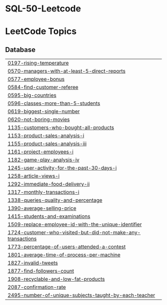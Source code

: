 # SQL-50-Leetcode
<!---LeetCode Topics Start-->
# LeetCode Topics
## Database
|  |
| ------- |
| [0197-rising-temperature](https://github.com/abhay-1729/SQL-50-Leetcode/tree/master/0197-rising-temperature) |
| [0570-managers-with-at-least-5-direct-reports](https://github.com/abhay-1729/SQL-50-Leetcode/tree/master/0570-managers-with-at-least-5-direct-reports) |
| [0577-employee-bonus](https://github.com/abhay-1729/SQL-50-Leetcode/tree/master/0577-employee-bonus) |
| [0584-find-customer-referee](https://github.com/abhay-1729/SQL-50-Leetcode/tree/master/0584-find-customer-referee) |
| [0595-big-countries](https://github.com/abhay-1729/SQL-50-Leetcode/tree/master/0595-big-countries) |
| [0596-classes-more-than-5-students](https://github.com/abhay-1729/SQL-50-Leetcode/tree/master/0596-classes-more-than-5-students) |
| [0619-biggest-single-number](https://github.com/abhay-1729/SQL-50-Leetcode/tree/master/0619-biggest-single-number) |
| [0620-not-boring-movies](https://github.com/abhay-1729/SQL-50-Leetcode/tree/master/0620-not-boring-movies) |
| [1135-customers-who-bought-all-products](https://github.com/abhay-1729/SQL-50-Leetcode/tree/master/1135-customers-who-bought-all-products) |
| [1153-product-sales-analysis-i](https://github.com/abhay-1729/SQL-50-Leetcode/tree/master/1153-product-sales-analysis-i) |
| [1155-product-sales-analysis-iii](https://github.com/abhay-1729/SQL-50-Leetcode/tree/master/1155-product-sales-analysis-iii) |
| [1161-project-employees-i](https://github.com/abhay-1729/SQL-50-Leetcode/tree/master/1161-project-employees-i) |
| [1182-game-play-analysis-iv](https://github.com/abhay-1729/SQL-50-Leetcode/tree/master/1182-game-play-analysis-iv) |
| [1245-user-activity-for-the-past-30-days-i](https://github.com/abhay-1729/SQL-50-Leetcode/tree/master/1245-user-activity-for-the-past-30-days-i) |
| [1258-article-views-i](https://github.com/abhay-1729/SQL-50-Leetcode/tree/master/1258-article-views-i) |
| [1292-immediate-food-delivery-ii](https://github.com/abhay-1729/SQL-50-Leetcode/tree/master/1292-immediate-food-delivery-ii) |
| [1317-monthly-transactions-i](https://github.com/abhay-1729/SQL-50-Leetcode/tree/master/1317-monthly-transactions-i) |
| [1338-queries-quality-and-percentage](https://github.com/abhay-1729/SQL-50-Leetcode/tree/master/1338-queries-quality-and-percentage) |
| [1390-average-selling-price](https://github.com/abhay-1729/SQL-50-Leetcode/tree/master/1390-average-selling-price) |
| [1415-students-and-examinations](https://github.com/abhay-1729/SQL-50-Leetcode/tree/master/1415-students-and-examinations) |
| [1509-replace-employee-id-with-the-unique-identifier](https://github.com/abhay-1729/SQL-50-Leetcode/tree/master/1509-replace-employee-id-with-the-unique-identifier) |
| [1724-customer-who-visited-but-did-not-make-any-transactions](https://github.com/abhay-1729/SQL-50-Leetcode/tree/master/1724-customer-who-visited-but-did-not-make-any-transactions) |
| [1773-percentage-of-users-attended-a-contest](https://github.com/abhay-1729/SQL-50-Leetcode/tree/master/1773-percentage-of-users-attended-a-contest) |
| [1801-average-time-of-process-per-machine](https://github.com/abhay-1729/SQL-50-Leetcode/tree/master/1801-average-time-of-process-per-machine) |
| [1827-invalid-tweets](https://github.com/abhay-1729/SQL-50-Leetcode/tree/master/1827-invalid-tweets) |
| [1877-find-followers-count](https://github.com/abhay-1729/SQL-50-Leetcode/tree/master/1877-find-followers-count) |
| [1908-recyclable-and-low-fat-products](https://github.com/abhay-1729/SQL-50-Leetcode/tree/master/1908-recyclable-and-low-fat-products) |
| [2087-confirmation-rate](https://github.com/abhay-1729/SQL-50-Leetcode/tree/master/2087-confirmation-rate) |
| [2495-number-of-unique-subjects-taught-by-each-teacher](https://github.com/abhay-1729/SQL-50-Leetcode/tree/master/2495-number-of-unique-subjects-taught-by-each-teacher) |
<!---LeetCode Topics End-->